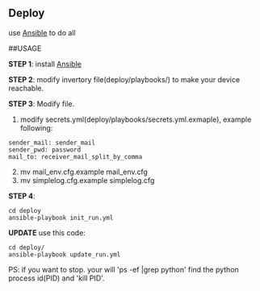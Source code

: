 ## Deploy

use [Ansible](http://docs.ansible.com/ansible/) to do all


##USAGE

**STEP 1**: install [Ansible](http://docs.ansible.com/ansible/intro_installation.html)

**STEP 2**: modify invertory file(deploy/playbooks/) to make your device reachable.

**STEP 3**: Modify file.

1. modify secrets.yml(deploy/playbooks/secrets.yml.exmaple), example following:
```
sender_mail: sender_mail
sender_pwd: password
mail_to: receiver_mail_split_by_comma
```
2. mv mail_env.cfg.example mail_env.cfg
3. mv simplelog.cfg.example simplelog.cfg

**STEP 4**:

```
cd deploy
ansible-playbook init_run.yml
```

**UPDATE** use this code:
```
cd deploy/
ansible-playbook update_run.yml
```

PS: if you want to stop. your will 'ps -ef |grep python' find the python process id(PID) and 'kill PID'.